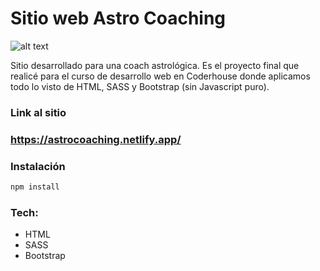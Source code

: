 # Sitio web Astro Coaching

![alt text](http://imgfz.com/i/AzMIwiK.jpeg)

Sitio desarrollado para una coach astrológica. Es el proyecto final que realicé para el curso de desarrollo web en Coderhouse
donde aplicamos todo lo visto de HTML, SASS y Bootstrap (sin Javascript puro).

### Link al sitio
### https://astrocoaching.netlify.app/

### Instalación

```sh
npm install
```
### Tech: 

- HTML
- SASS
- Bootstrap
